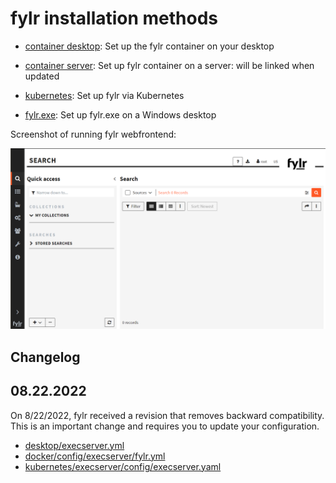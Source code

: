 # fylr installation methods

* [container desktop](desktop/README.md): Set up the fylr container on your desktop

* [container server](docker/README.md): Set up fylr container on a server: will be linked when updated

* [kubernetes](kubernetes/README.md): Set up fylr via Kubernetes

* [fylr.exe](windows/README.md): Set up fylr.exe on a Windows desktop

Screenshot of running fylr webfrontend:

![fylr-preview](assets/fylr-preview.png)

## Changelog

## 08.22.2022

On 8/22/2022, fylr received a revision that removes backward compatibility. This is an important change and requires you to update your configuration.

* [desktop/execserver.yml](desktop/execserver.yml)
* [docker/config/execserver/fylr.yml](docker/config/execserver/fylr.yml)
* [kubernetes/execserver/config/execserver.yaml](kubernetes/execserver/config/execserver.yaml)
